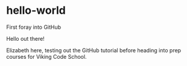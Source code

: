 # hello-world
First foray into GitHub

Hello out there!  

Elizabeth here, testing out the GitHub tutorial before heading into prep courses for Viking Code School. 

